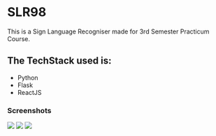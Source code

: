 # SLR98

This is a Sign Language Recogniser made for 3rd Semester Practicum Course.

## The TechStack used is:
- Python
- Flask
- ReactJS

### Screenshots

<img src="land.png" >
<img src = "pre1.png" >
<img src = "pre2.png" >

